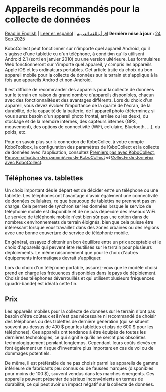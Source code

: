 # Appareils recommandés pour la collecte de données
<a href="../devices_for_data_collection.html">Read in English</a> | <a href="../es/devices_for_data_collection.html">Leer en español</a> | <a href="../ar/devices_for_data_collection.html">اقرأ باللغة العربية</a>
**Dernière mise à jour :** <a href="https://github.com/kobotoolbox/docs/blob/a19866f2bcf05d3646beb9350085d33adfe39f89/source/devices_for_data_collection.md" class="reference">24 Sep 2025</a>

KoboCollect peut fonctionner sur n'importe quel appareil Android, qu'il s'agisse d'une tablette ou d'un téléphone, à condition qu'ils utilisent Android 2.1 (sorti en janvier 2010) ou une version ultérieure. Les formulaires Web fonctionneront sur n'importe quel appareil, y compris les appareils Apple iOS et les ordinateurs portables. Cet article traite du choix du bon appareil mobile pour la collecte de données sur le terrain et s'applique à la fois aux appareils Android et non-Android.

Il est difficile de recommander des appareils pour la collecte de données sur le terrain en raison du grand nombre d'appareils disponibles, chacun avec des fonctionnalités et des avantages différents. Lors du choix d'un appareil, vous devez évaluer l'importance de la qualité de l'écran, de la durabilité, de la capacité de la batterie, de l'appareil photo (déterminez si vous aurez besoin d'un appareil photo frontal, arrière ou les deux), du stockage et de la mémoire internes, des capteurs internes (GPS, mouvement), des options de connectivité (WiFi, cellulaire, Bluetooth, ...), du poids, etc.

<p class="note">
    Pour en savoir plus sur la connexion de KoboCollect à votre compte KoboToolbox, la configuration des paramètres de KoboCollect et la collecte de données avec l'application, consultez <a href="kobocollect_on_android_latest.html">Premiers pas avec KoboCollect</a>, <a href="kobocollect_settings.html">Personnalisation des paramètres de KoboCollect</a> et <a href="data_collection_kobocollect.html">Collecte de données avec KoboCollect</a>.
</p>

## Téléphones vs. tablettes

Un choix important dès le départ est de décider entre un téléphone ou une tablette. Les téléphones ont l'avantage d'avoir également une connectivité de données cellulaires, ce que beaucoup de tablettes ne prennent pas en charge. Cela permet de synchroniser les données lorsque le service de téléphonie mobile est disponible et de ne pas dépendre des réseaux WiFi. Le service de téléphonie mobile n'est bien sûr pas une option dans de nombreux environnements de terrain éloignés, bien que cela puisse être intéressant lorsque vous travaillez dans des zones urbaines ou des régions avec une bonne couverture de service de téléphonie mobile.

En général, essayez d'obtenir un bon équilibre entre un prix acceptable et le choix d'appareils qui peuvent être réutilisés sur le terrain pour plusieurs déploiements. Le même raisonnement que pour le choix d'autres équipements informatiques devrait s'appliquer.

Lors du choix d'un téléphone portable, assurez-vous que le modèle choisi prend en charge les fréquences disponibles dans le pays de déploiement. Choisir des téléphones déverrouillés et qui utilisent plusieurs fréquences (quadri-bande) est idéal à cette fin.

## Prix

Les appareils mobiles pour la collecte de données sur le terrain n'ont pas besoin d'être coûteux et il n'est pas nécessaire ni recommandé de choisir des téléphones ou des tablettes de dernière génération (qui se situent souvent au-dessus de 400 $ pour les tablettes et plus de 600 $ pour les téléphones). Ces appareils ont tendance à être équipés de toutes les dernières technologies, ce qui signifie qu'ils ne seront pas obsolètes technologiquement pendant longtemps. Cependant, leurs coûts élevés en font également un risque d'inventaire plus important en cas de vol ou de dommages potentiels.

De même, il est préférable de ne pas choisir parmi les appareils de gamme inférieure de fabricants peu connus ou de fausses marques (disponibles pour moins de 100 $), souvent vendus dans les marchés émergents. Ces appareils peuvent présenter de sérieux inconvénients en termes de durabilité, ce qui peut avoir un impact négatif sur la collecte de données.